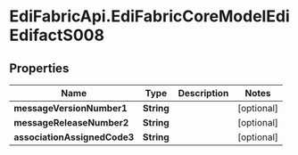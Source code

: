 # EdiFabricApi.EdiFabricCoreModelEdiEdifactS008

## Properties
Name | Type | Description | Notes
------------ | ------------- | ------------- | -------------
**messageVersionNumber1** | **String** |  | [optional] 
**messageReleaseNumber2** | **String** |  | [optional] 
**associationAssignedCode3** | **String** |  | [optional] 


